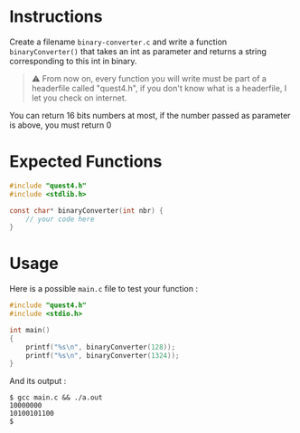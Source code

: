 # Instructions

Create a filename `binary-converter.c` and write a function `binaryConverter()` that takes an int as parameter and returns a string corresponding to this int in binary.

> ⚠️ From now on, every function you will write must be part of a headerfile called "quest4.h", if you don't know what is a headerfile, I let you check on internet.

You can return 16 bits numbers at most, if the number passed as parameter is above, you must return 0

# Expected Functions

```C
#include "quest4.h"
#include <stdlib.h>

const char* binaryConverter(int nbr) {
    // your code here
}
```

# Usage

Here is a possible `main.c` file to test your function :

```C
#include "quest4.h"
#include <stdio.h>

int main()
{
    printf("%s\n", binaryConverter(128));
    printf("%s\n", binaryConverter(1324));
}
```

And its output :

```
$ gcc main.c && ./a.out
10000000
10100101100
$
```
